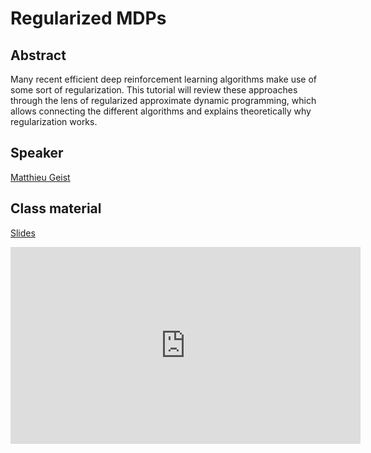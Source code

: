 #  Regularized MDPs

## Abstract
Many recent efficient deep reinforcement learning algorithms make use of some sort of regularization. This tutorial will review these approaches through the lens of regularized approximate dynamic programming, which allows connecting the different algorithms and explains theoretically why regularization works.

## Speaker

[Matthieu Geist](matthieu-geist.md)

## Class material 
[Slides](class-material/regularized_mdp/Regularization_RL_RLVS.pdf)

<iframe width="560" height="315" src="https://www.youtube.com/embed/9qoMLOc_4A8" title="YouTube video player" frameborder="0" allow="accelerometer; autoplay; clipboard-write; encrypted-media; gyroscope; picture-in-picture" allowfullscreen></iframe>